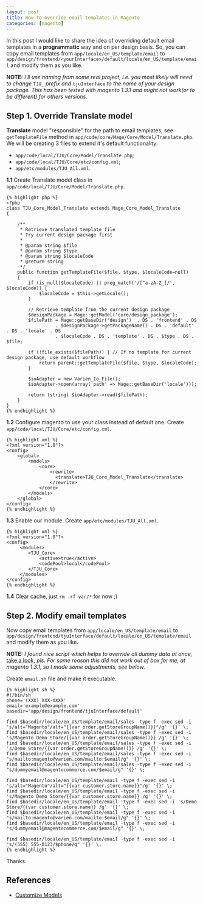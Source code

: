 ```yaml
---
layout: post
title: How to override email templates in Magento
categories: [magento]
---
```


In this post I would like to share the idea of overriding default email templates in  a **programmatic** way and on per design basis. So, you can copy email templates from `app/locale/en_US/template/email` to `app/design/frontend/<yourInterface>/default/locale/en_US/template/email` and modify them as you like.

**NOTE:** _I'll use naming from some real project, i.e. you most likely will need to change_ `TJU_` _prefix and_ `tjuInterface` _to the name of your design package._ _This has been tested with magento 1.3.1 and might not work(or to be different) for others versions._

## Step 1. Override Translate model

**Translate** model "responsible" for the path to email templates, see `getTemplateFile` method in `app/code/core/Mage/Core/Model/Translate.php`. We will be creating 3 files to extend it's default functionality:

 * `app/code/local/TJU/Core/Model/Translate.php`;
 * `app/code/local/TJU/Core/etc/config.xml`;
 * `app/etc/modules/TJU_All.xml`.

**1.1** Create Translate model class in `app/code/local/TJU/Core/Model/Translate.php`.

    {% highlight php %}
    <?php
    class TJU_Core_Model_Translate extends Mage_Core_Model_Translate
    {

        /**
         * Retrieve translated template file
         * Try current design package first
         *
         * @param string $file
         * @param string $type
         * @param string $localeCode
         * @return string
         */
        public function getTemplateFile($file, $type, $localeCode=null)
        {
            if (is_null($localeCode) || preg_match('/[^a-zA-Z_]/', $localeCode)) {
                $localeCode = $this->getLocale();
            }

            // Retrieve template from the current design package
            $designPackage = Mage::getModel('core/design_package');
            $filePath = Mage::getBaseDir('design')  . DS . 'frontend' . DS
                      . $designPackage->getPackageName() . DS . 'default' . DS . 'locale' . DS
                      . $localeCode . DS . 'template' . DS . $type . DS . $file;

            if (!file_exists($filePath)) { // If no template for current design package, use default workflow
                return parent::getTemplateFile($file, $type, $localeCode);
            }

            $ioAdapter = new Varien_Io_File();
            $ioAdapter->open(array('path' => Mage::getBaseDir('locale')));

            return (string) $ioAdapter->read($filePath);
        }
    }
    {% endhighlight %}

**1.2** Configure magento to use your class instead of default one. Create `app/code/local/TJU/Core/etc/config.xml`.

    {% highlight xml %}
    <?xml version="1.0"?>
    <config>
        <global>
            <models>
                <core>
                    <rewrite>
                      <translate>TJU_Core_Model_Translate</translate>
                    </rewrite>
                </core>
            </models>
        </global>
    </config>
    {% endhighlight %}

**1.3** Enable our module. Create `app/etc/modules/TJU_All.xml`.

    {% highlight xml %}
    <?xml version="1.0"?>
    <config>
         <modules>
            <TJU_Core>
                <active>true</active>
                <codePool>local</codePool>
            </TJU_Core>
         </modules>
    </config>
    {% endhighlight %}

**1.4** Clear cache, just `rm -rf var/*` for now ;)

## Step 2. Modify email templates

Now copy email templates from `app/locale/en_US/template/email` to `app/design/frontend/tjuInterface/default/locale/en_US/template/email` and modify them as you like.

**NOTE:** _I found nice script which helps to override all dummy data at once,_ [take a look](http://www.bearsols.com/how-to-change-the-magento-email-templates-a103.html), _pls. For some reason this did not work out of box for me, at magento 1.3.1, so I made some adjustments, see below._

Create `email.sh` file and make it executable.

    {% highlight sh %}
    #!/bin/sh
    phone='(XXX) XXX-XXXX'
    email='example@example.com'
    basedir='app/design/frontend/tjuInterface/default'

    find $basedir/locale/en_US/template/email/sales -type f -exec sed -i 's/alt="Magento"/alt="{{var order.getStoreGroupName()}}"/g' '{}' \;
    find $basedir/locale/en_US/template/email/sales -type f -exec sed -i 's/Magento Demo Store/{{var order.getStoreGroupName()}} /g' '{}' \;
    find $basedir/locale/en_US/template/email/sales -type f -exec sed -i 's/Demo Store/{{var order.getStoreGroupName()}} /g' '{}' \;
    find $basedir/locale/en_US/template/email/sales -type f -exec sed -i "s/mailto:magento@varien.com/mailto:$email/g" '{}' \;
    find $basedir/locale/en_US/template/email/sales -type f -exec sed -i "s/dummyemail@magentocommerce.com/$email/g" '{}' \;

    find $basedir/locale/en_US/template/email -type f -exec sed -i 's/alt="Magento"/alt="{{var customer.store.name}}"/g' '{}' \;
    find $basedir/locale/en_US/template/email -type f -exec sed -i 's/Magento Demo Store/{{var customer.store.name}} /g' '{}' \;
    find $basedir/locale/en_US/template/email -type f -exec sed -i 's/Demo Store/{{var customer.store.name}} /g' '{}' \;
    find $basedir/locale/en_US/template/email -type f -exec sed -i "s/mailto:magento@varien.com/mailto:$email/g" '{}' \;
    find $basedir/locale/en_US/template/email -type f -exec sed -i "s/dummyemail@magentocommerce.com/$email/g" '{}' \;

    find $basedir/locale/en_US/template/email -type f -exec sed -i "s/(555) 555-0123/$phone/g" '{}' \;
    {% endhighlight %}

Thanks.

## References

 * [Customize Models](http://www.magentocommerce.com/wiki/how-to/customize_part_of_configuration#models)

